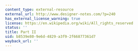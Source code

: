 ```yaml
---
content_type: external-resource
external_url: http://www.designer-notes.com/?p=240
has_external_license_warning: true
license: https://en.wikipedia.org/wiki/All_rights_reserved
status: ''
title: Part II
uid: b8539e80-9e6d-4829-a3f9-2f66877361d7
wayback_url: ''
---
```

